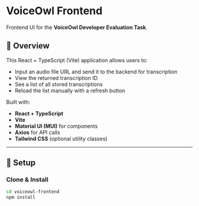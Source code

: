 # VoiceOwl Frontend

Frontend UI for the **VoiceOwl Developer Evaluation Task**.

## 📌 Overview
This React + TypeScript (Vite) application allows users to:
- Input an audio file URL and send it to the backend for transcription
- View the returned transcription ID
- See a list of all stored transcriptions
- Reload the list manually with a refresh button

Built with:
- **React + TypeScript**
- **Vite**
- **Material UI (MUI)** for components
- **Axios** for API calls
- **Tailwind CSS** (optional utility classes)

---

## 🚀 Setup

### Clone & Install
```bash
cd voiceowl-frontend
npm install